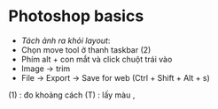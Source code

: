 # Photoshop basics

- _Tách ảnh ra khỏi layout_:
- Chọn move tool ở thanh taskbar (2)
- Phím alt + con mắt và click chuột trái vào
- Image -> trim
- File -> Export -> Save for web (Ctrl + Shift + Alt + s)

(1) : đo khoảng cách
(T) : lấy màu , 